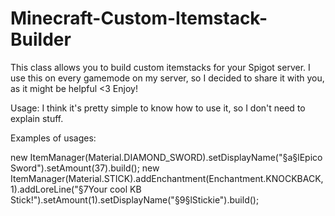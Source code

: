 # Minecraft-Custom-Itemstack-Builder

This class allows you to build custom itemstacks for your Spigot server.
I use this on every gamemode on my server, so I decided to share it with you, as it might be helpful <3
Enjoy!

Usage:
I think it's pretty simple to know how to use it, so I don't need to explain stuff.

Examples of usages:

new ItemManager(Material.DIAMOND_SWORD).setDisplayName("§a§lEpico Sword").setAmount(37).build();
new ItemManager(Material.STICK).addEnchantment(Enchantment.KNOCKBACK, 1).addLoreLine("§7Your cool KB Stick!").setAmount(1).setDisplayName("§9§lStickie").build();
